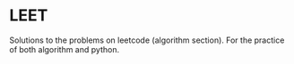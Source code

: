 # LEET
Solutions to the problems on leetcode (algorithm section).
For the practice of both algorithm and python.
